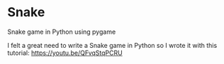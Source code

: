 # Snake
Snake game in Python using pygame

I felt a great need to write a Snake game in Python so I wrote it with this tutorial:
https://youtu.be/QFvqStqPCRU
